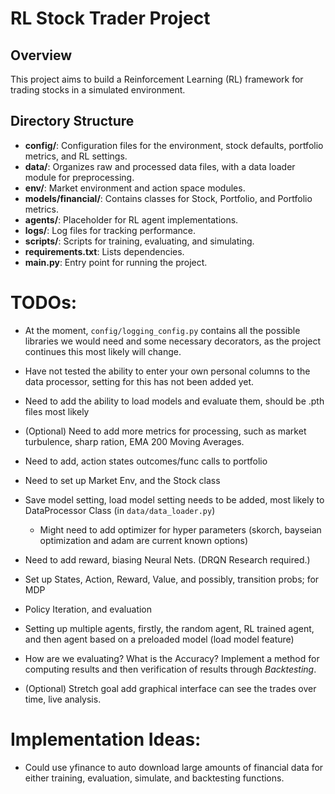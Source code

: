 # RL Stock Trader Project

## Overview

This project aims to build a Reinforcement Learning (RL) framework for trading stocks in a simulated environment.

## Directory Structure

- **config/**: Configuration files for the environment, stock defaults, portfolio metrics, and RL settings.
- **data/**: Organizes raw and processed data files, with a data loader module for preprocessing.
- **env/**: Market environment and action space modules.
- **models/financial/**: Contains classes for Stock, Portfolio, and Portfolio metrics.
- **agents/**: Placeholder for RL agent implementations.
- **logs/**: Log files for tracking performance.
- **scripts/**: Scripts for training, evaluating, and simulating.
- **requirements.txt**: Lists dependencies.
- **main.py**: Entry point for running the project.

# TODOs:

- At the moment, `config/logging_config.py` contains all the possible libraries we would need and some necessary decorators, as the project continues this most likely will change.
- Have not tested the ability to enter your own personal columns to the data processor, setting for this has not been added yet.
- Need to add the ability to load models and evaluate them, should be .pth files most likely
- (Optional) Need to add more metrics for processing, such as market turbulence, sharp ration, EMA 200 Moving Averages.
- Need to add, action states outcomes/func calls to portfolio
- Need to set up Market Env, and the Stock class
- Save model setting, load model setting needs to be added, most likely to DataProcessor Class (in `data/data_loader.py`)
   - Might need to add optimizer for hyper parameters (skorch, bayseian optimization and adam are current known options)

- Need to add reward, biasing Neural Nets. (DRQN Research required.)
- Set up States, Action, Reward, Value, and possibly, transition probs; for MDP
- Policy Iteration, and evaluation
- Setting up multiple agents, firstly, the random agent, RL trained agent, and then agent based on a preloaded model (load model feature)
- How are we evaluating? What is the Accuracy? Implement a method for computing results and then verification of results through _Backtesting_.
- (Optional) Stretch goal add graphical interface can see the trades over time, live analysis.

# Implementation Ideas:
- Could use yfinance to auto download large amounts of financial data for either training, evaluation, simulate, and backtesting functions. 
